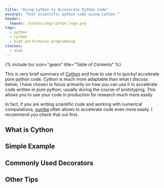 ```yaml
---
title: "Using Cython to Accelerate Python Code"
excerpt: "Fast scientific python code using cython."
header:
  teaser: /assets/img/cython_logo.png
tags:
  - python
  - cython
  - high performance programming
classes:
  - wide
---
```


{% include toc icon="gears" title="Table of Contents" %}

This is very brief summary of [Cython](https://cython.readthedocs.io/en/latest/) and how to use it to quickyl accelerate pure python code.  Cython is much more adaptable than what I discuss below; I have chosen to focus primarily on how you can use it to accelerate code written in pure python, usually during the course of prototyping.  This allows you to use your code in production for research much more easily.

In fact, if you are writing scientific code and working with numerical computations, [numba](/tutorials/using_numba/) often allows to accelerate code even more easily.  I recommend you check that out first. 

## What is Cython

## Simple Example

## Commonly Used Decorators

## Other Tips


